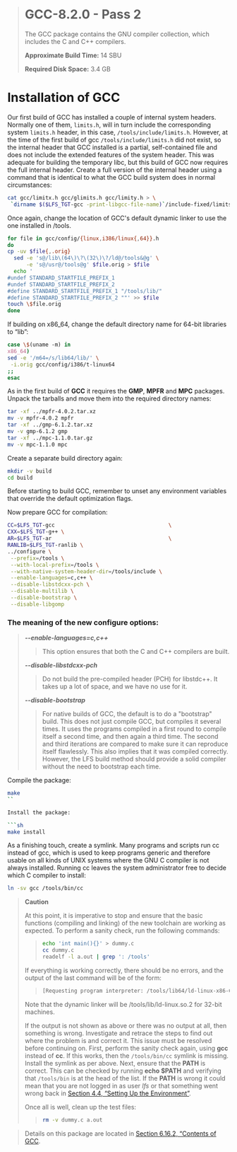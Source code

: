> # GCC-8.2.0 - Pass 2
>
> The GCC package contains the GNU compiler collection, which includes the C and C++ compilers.
>
> **Approximate Build Time:** 14 SBU
>
> **Required Disk Space:** 3.4 GB

# Installation of GCC

Our first build of GCC has installed a couple of internal system headers. Normally one of them, `limits.h`, will in turn include the corresponding system `limits.h` header, in this case, `/tools/include/limits.h`. However, at the time of the first build of gcc `/tools/include/limits.h` did not exist, so the internal header that GCC installed is a partial, self-contained file and does not include the extended features of the system header. This was adequate for building the temporary libc, but this build of GCC now requires the full internal header. Create a full version of the internal header using a command that is identical to what the GCC build system does in normal circumstances:

```sh
cat gcc/limitx.h gcc/glimits.h gcc/limity.h > \
 `dirname $($LFS_TGT-gcc -print-libgcc-file-name)`/include-fixed/limits.h
```

Once again, change the location of GCC's default dynamic linker to use the one installed in /tools.

```sh
for file in gcc/config/{linux,i386/linux{,64}}.h
do
cp -uv $file{,.orig}
  sed -e 's@/lib\(64\)\?\(32\)\?/ld@/tools&@g' \
      -e 's@/usr@/tools@g' $file.orig > $file
  echo '
#undef STANDARD_STARTFILE_PREFIX_1
#undef STANDARD_STARTFILE_PREFIX_2
#define STANDARD_STARTFILE_PREFIX_1 "/tools/lib/"
#define STANDARD_STARTFILE_PREFIX_2 ""' >> $file
touch \$file.orig
done
```

If building on x86_64, change the default directory name for 64-bit libraries to “lib”:

```sh
case \$(uname -m) in
x86_64)
sed -e '/m64=/s/lib64/lib/' \
 -i.orig gcc/config/i386/t-linux64
;;
esac
```

As in the first build of **GCC** it requires the **GMP**, **MPFR** and **MPC** packages. Unpack the tarballs and move them into the required directory names:

```sh
tar -xf ../mpfr-4.0.2.tar.xz
mv -v mpfr-4.0.2 mpfr
tar -xf ../gmp-6.1.2.tar.xz
mv -v gmp-6.1.2 gmp
tar -xf ../mpc-1.1.0.tar.gz
mv -v mpc-1.1.0 mpc
```

Create a separate build directory again:

```sh
mkdir -v build
cd build
```

Before starting to build GCC, remember to unset any environment variables that override the default optimization flags.

Now prepare GCC for compilation:

```sh
CC=$LFS_TGT-gcc                                    \
CXX=$LFS_TGT-g++ \
AR=$LFS_TGT-ar                                     \
RANLIB=$LFS_TGT-ranlib \
../configure \
 --prefix=/tools \
 --with-local-prefix=/tools \
 --with-native-system-header-dir=/tools/include \
 --enable-languages=c,c++ \
 --disable-libstdcxx-pch \
 --disable-multilib \
 --disable-bootstrap \
 --disable-libgomp
```

### The meaning of the new configure options:

> **_--enable-languages=c,c++_**
>
> > This option ensures that both the C and C++ compilers are built.
>
> **_--disable-libstdcxx-pch_**
>
> > Do not build the pre-compiled header (PCH) for libstdc++. It takes up a lot of space, and we have no use for it.
>
> **_--disable-bootstrap_**
>
> > For native builds of GCC, the default is to do a "bootstrap" build. This does not just compile GCC, but compiles it several times. It uses the programs compiled in a first round to compile itself a second time, and then again a third time. The second and third iterations are compared to make sure it can reproduce itself flawlessly. This also implies that it was compiled correctly. However, the LFS build method should provide a solid compiler without the need to bootstrap each time.

Compile the package:

````sh
make
``

Install the package:

```sh
make install
````

As a finishing touch, create a symlink. Many programs and scripts run cc instead of gcc, which is used to keep programs generic and therefore usable on all kinds of UNIX systems where the GNU C compiler is not always installed. Running cc leaves the system administrator free to decide which C compiler to install:

```sh
ln -sv gcc /tools/bin/cc
```

> **Caution**
>
> At this point, it is imperative to stop and ensure that the basic functions (compiling and linking) of the new toolchain are working as expected. To perform a sanity check, run the following commands:
>
> > ```sh
> > echo 'int main(){}' > dummy.c
> > cc dummy.c
> > readelf -l a.out | grep ': /tools'
> > ```
>
> If everything is working correctly, there should be no errors, and the output of the last command will be of the form:
>
> > ```sh
> > [Requesting program interpreter: /tools/lib64/ld-linux-x86-64.so.2]
> > ```
>
> Note that the dynamic linker will be /tools/lib/ld-linux.so.2 for 32-bit machines.
>
> If the output is not shown as above or there was no output at all, then something is wrong. Investigate and retrace the steps to find out where the problem is and correct it. This issue must be resolved before continuing on. First, perform the sanity check again, using **gcc** instead of **cc**. If this works, then the `/tools/bin/cc` symlink is missing. Install the symlink as per above. Next, ensure that the **PATH** is correct. This can be checked by running **echo \$PATH** and verifying that `/tools/bin` is at the head of the list. If the **PATH** is wrong it could mean that you are not logged in as user _lfs_ or that something went wrong back in [Section 4.4, “Setting Up the Environment”](../04-Final-Preparations/04-Setting-Up-the-Environment.md).
>
> Once all is well, clean up the test files:
>
> > ```sh
> > rm -v dummy.c a.out
> > ```

> Details on this package are located in [Section 6.16.2, “Contents of GCC](../06-Installing-Basic-System-Software/21-GCC-8.2.0.md).
